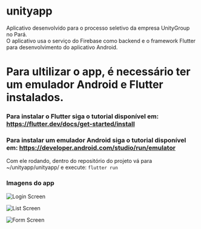 # unityapp
Aplicativo desenvolvido para o processo seletivo da empresa UnityGroup no Pará. <br/>
O aplicativo usa o serviço do Firebase como backend e o framework Flutter para desenvolvimento do aplicativo Android.

# Para ultilizar o app, é necessário ter um emulador Android e Flutter instalados.
### Para instalar o Flutter siga o tutorial disponível em: <https://flutter.dev/docs/get-started/install>
### Para instalar um emulador Android siga o tutorial disponível em: <https://developer.android.com/studio/run/emulator>

Com ele rodando, dentro do repositório do projeto vá para ~/unityapp/unityapp/
e execute:
```flutter run```

### Imagens do app
![Login Screen](./img/login.jpeg)

![List Screen](./img/list.jpeg)

![Form Screen](./img/form.jpeg)
